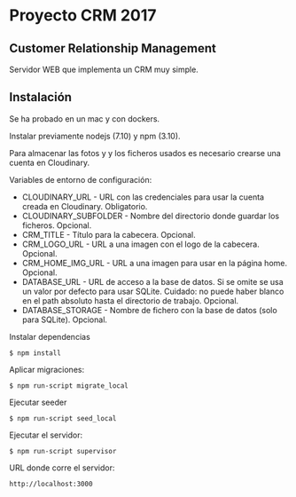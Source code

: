 # Proyecto CRM 2017
## Customer Relationship Management

Servidor WEB que implementa un CRM muy simple.

## Instalación

Se ha probado en un mac y con dockers.

Instalar previamente nodejs (7.10) y npm (3.10).

Para almacenar las fotos y y los ficheros usados es necesario crearse una cuenta en Cloudinary.

Variables de entorno de configuración:
* CLOUDINARY_URL - URL con las credenciales para usar la cuenta creada en Cloudinary. Obligatorio.
* CLOUDINARY_SUBFOLDER - Nombre del directorio donde guardar los ficheros. Opcional.
* CRM_TITLE - Título para la cabecera. Opcional.
* CRM_LOGO_URL -  URL a una imagen con el logo de la cabecera. Opcional.
* CRM_HOME_IMG_URL - URL a una imagen para usar en la página home. Opcional.
* DATABASE_URL - URL de acceso a la base de datos. Si se omite se usa un valor por defecto para usar SQLite. Cuidado: no puede haber blanco en el path absoluto hasta el directorio de trabajo. Opcional.
* DATABASE_STORAGE - Nombre de fichero con la base de datos (solo para SQLite). Opcional.

Instalar dependencias

    $ npm install

Aplicar migraciones:

    $ npm run-script migrate_local
    
Ejecutar seeder

    $ npm run-script seed_local
    
Ejecutar el servidor:

    $ npm run-script supervisor
    
URL donde corre el servidor:

    http://localhost:3000
    
    